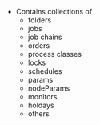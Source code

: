 * Contains collections of
    * folders
    * jobs
    * job chains
    * orders
    * process classes
    * locks
    * schedules
    * params
    * nodeParams
    * monitors
    * holdays
    * others
